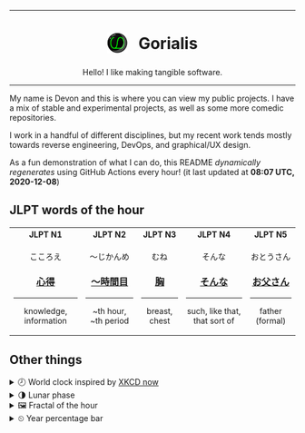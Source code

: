 ***

<h1 align="center">
<sub>
    <img src="readme/resources/avatar.png" height="36">
</sub>
&nbsp;
Gorialis
</h1>
<p align="center">
Hello! I like making tangible software.
</p>

***

My name is Devon and this is where you can view my public projects. I have a mix of stable and experimental projects, as well as some more comedic repositories.

I work in a handful of different disciplines, but my recent work tends mostly towards reverse engineering, DevOps, and graphical/UX design.

As a fun demonstration of what I can do, this README *dynamically regenerates* using GitHub Actions every hour! (it last updated at **08:07 UTC, 2020-12-08**)

<h2>JLPT words of the hour</h2>
<table>
    <tr>
        <th>JLPT N1</th>
        <th>JLPT N2</th>
        <th>JLPT N3</th>
        <th>JLPT N4</th>
        <th>JLPT N5</th>
    </tr>
    <tr>
        <td>
            <p align="center">こころえ</p>
            <h3 align="center"><b><a href="https://jisho.org/search/%E5%BF%83%E5%BE%97">心得</a></b></h3>
            <hr>
            <p align="center">knowledge,<wbr> information</p>
        </td>
        <td>
            <p align="center">～じかんめ</p>
            <h3 align="center"><b><a href="https://jisho.org/search/%EF%BD%9E%E6%99%82%E9%96%93%E7%9B%AE">～時間目</a></b></h3>
            <hr>
            <p align="center">~th hour,<wbr> ~th period</p>
        </td>
        <td>
            <p align="center">むね</p>
            <h3 align="center"><b><a href="https://jisho.org/search/%E8%83%B8">胸</a></b></h3>
            <hr>
            <p align="center">breast,<wbr> chest</p>
        </td>
        <td>
            <p align="center">そんな</p>
            <h3 align="center"><b><a href="https://jisho.org/search/%E3%81%9D%E3%82%93%E3%81%AA">そんな</a></b></h3>
            <hr>
            <p align="center">such,<wbr> like that,<wbr> that sort of</p>
        </td>
        <td>
            <p align="center">おとうさん</p>
            <h3 align="center"><b><a href="https://jisho.org/search/%E3%81%8A%E7%88%B6%E3%81%95%E3%82%93">お父さん</a></b></h3>
            <hr>
            <p align="center">father (formal)</p>
        </td>
    </tr>
</table>

<h2>Other things</h2>
<details>
<summary>🕗  World clock inspired by <a href="https://xkcd.com/now">XKCD now</a></summary>

> <img src="generated/now.png" width="512">

</details>
<details>
<summary>🌗 Lunar phase</summary>

The moon is approximately 80.57% through its phase (Last Quarter).

</details>
<details>
<summary>&#x1f5bc; Fractal of the hour</summary>

> <img src="generated/fractal.png" width="512">

</details>
<details>
<summary>&#x23f2; Year percentage bar</summary>
<pre><code>2020 [██████████████████▁▁] 93.54%</code></pre>
</details>
